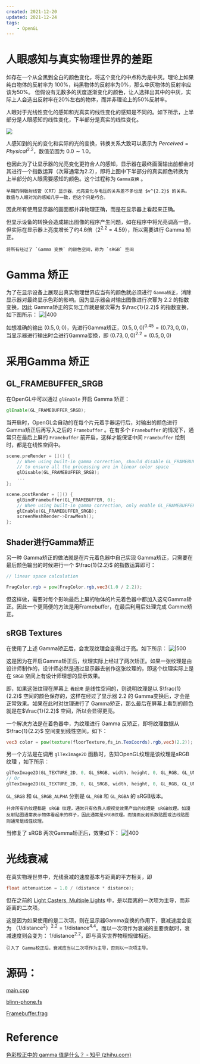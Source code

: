 ```yaml
---
created: 2021-12-20
updated: 2021-12-24
tags:
    - OpenGL
---
```

# 人眼感知与真实物理世界的差距

如存在一个从全黑到全白的颜色变化，将这个变化的中点称为是中灰。理论上如果纯白物体的反射率为 100%，纯黑物体的反射率为0%，那么中灰物体的反射率应该为50%。 但假设有无数多的灰度逐渐变化的颜色，让人选择出其中的中灰，实际上人会选出反射率在20%左右的物体，而并非理论上的50%反射率。

人眼对于光线性变化的感知和光真实的线性变化的感知是不同的。如下所示，上半部分是人眼感知的线性变化，下半部分是真实的线性变化。

![](assets/Learn%20OpenGL%20-%20Ch%2026%20Gamma%20Correction/Untitled.png)

人感知到的光的变化和实际的光的变换，转换关系大致可以表示为 $Perceived = {Physical}^{2.2}$，数值范围为 $0.0 \sim 1.0$。

也因此为了让显示器的光亮变化更符合人的感知，显示器在最终画面输出前都会对其进行一个指数运算（次幂通常为2.2），即将上图中下半部分的真实颜色转换为上半部分的人眼需要感知的颜色。这个过程称为 `Gamma变换` 。

```ad-warning
早期的阴极射线管（CRT）显示器，光亮变化与电压的关系差不多也是 $v^{2.2}$ 的关系。 数值与人眼对光的感知几乎一致，但这个只是巧合。
```

因此所有使用显示器的画面都并非物理正确，而是在显示器上看起来正确。

但显示设备的转换会造成输出图像的程序产生问题，如在程序中将光亮调高一倍，但实际在显示器上亮度增长了约4.6倍（$2^{2.2}=4.59$），所以需要进行 Gamma 矫正。

```ad-warning
将所有经过了 `Gamma 变换` 的颜色空间，称为 `sRGB` 空间
```

# Gamma 矫正

为了在显示设备上展现出真实物理世界应当有的颜色就必须进行 `Gamma矫正`，消除显示器对最终显示色彩的影响。因为显示器会对输出图像进行次幂为 2.2 的指数变换，因此 Gamma矫正的实际工作就是做次幂为 $\frac{1}{2.2}$ 的指数变换，如下图所示：
![|400](assets/Learn%20OpenGL%20-%20Ch%2026%20Gamma%20Correction/Untitled%201.png)

如想准确的输出 $(0.5,0,0)$，先进行Gamma矫正，$(0.5,0,0)^{0.45}= (0.73,0,0)$，当显示器进行输出时会进行Gamma变换，即 $(0.73,0,0)^{2.2}=(0.5,0,0)$

# 采用Gamma 矫正

## GL_FRAMEBUFFER_SRGB

在OpenGL中可以通过 `glEnable` 开启 Gamma 矫正：

```glsl
glEnable(GL_FRAMEBUFFER_SRGB);
```

当开启时，OpenGL会自动的在每个片元着手器运行后，对输出的颜色进行Gamma矫正后再写入之后的 `Framebuffer` 。在有多个 `Framebuffer` 的情况下，通常只在最后上屏的 `Framebuffer` 前开启，这样才能保证中间 `Framebuffer` 绘制时，都是在线性空间中。

```cpp
scene.preRender = []() {
    // When using built-in gamma correction, should disable GL_FRAMEBUFFER_SRGB during intermediate processing
    // to ensure all the processing are in linear color space
    glDisable(GL_FRAMEBUFFER_SRGB);
    ...
};

scene.postRender = []() {
    glBindFramebuffer(GL_FRAMEBUFFER, 0);
    // When using built-in gamma correction, only enable GL_FRAMEBUFFER_SRGB when rendering to default framebuffer
    glEnable(GL_FRAMEBUFFER_SRGB);
    screenMeshRender->DrawMesh();
};
```

## Shader进行Gamma矫正

另一种 Gamma矫正的做法就是在片元着色器中自己实现 Gamma矫正，只需要在最后颜色输出的时候进行一个 $\frac{1}{2.2}$ 的指数运算即可：

```glsl
// linear space calculation

FragColor.rgb = pow(FragColor.rgb,vec3(1.0 / 2.2));
```

但这样做，需要对每个影响最后上屏的物体的片元着色器中都加入这句Gamma矫正。因此一个更简便的方法是用Framebuffer，在最后利用后处理完成 Gamme矫正。

## sRGB Textures

在使用了上述 Gamma矫正后，会发现纹理会变得过于亮。如下所示：
![|500](assets/Learn%20OpenGL%20-%20Ch%2026%20Gamma%20Correction/Untitled%202.png)

这是因为在开启Gamma矫正后，纹理实际上经过了两次矫正。如果一张纹理是由设计师制作的，设计师必然是通过显示器去创作这张纹理的，即这个纹理实际上是在 `SRGB` 空间上有设计师理想的显示效果。

即，如果这张纹理在屏幕上 `看起来` 是线性空间的，则说明纹理是以 $\frac{1}{2.2}$ 空间的颜色保存的，这样在经过了显示器 $2.2$ 的 Gamma变换后，才会是正常效果。如果在此时对纹理进行了 Gamma矫正，那么最后在屏幕上看到的颜色就是在$\frac{1}{2.2}$ 空间，所以会显得更亮。

一个解决方法是在着色器中，为纹理进行 Gamma 反矫正，即将纹理数据从 $\frac{1}{2.2}$ 空间变到线性空间。如下：

```glsl
vec3 color = pow(texture(floorTexture,fs_in.TexCoords).rgb,vec3(2.2));
```

另一个方法是在调用 `glTexImage2D` 函数时，告知OpenGL纹理是该纹理是sRGB纹理 ，如下所示：

```cpp
glTexImage2D(GL_TEXTURE_2D, 0, GL_SRGB, width, height, 0, GL_RGB, GL_UNSIGNED_BYTE, image);
// Or
glTexImage2D(GL_TEXTURE_2D, 0, GL_SRGB, width, height, 0, GL_RGB, GL_UNSIGNED_BYTE, image);
```

`GL_SRGB` 和 `GL_SRGB_ALPHA` 分别是 `GL_RGB` 和 `GL_RGBA` 的 sRGB版本。

```ad-warning
并非所有的纹理都是 sRGB 纹理，通常只有依靠人眼视觉效果产出的纹理是 sRGB纹理。如漫反射贴图通常表示物体看起来的样子，因此通常是sRGB纹理。而镜面反射系数贴图或法线贴图则通常是线性纹理。
```
当修复了 sRGB 两次Gamma矫正后，效果如下：
![|400](assets/Learn%20OpenGL%20-%20Ch%2026%20Gamma%20Correction/Untitled%203.png)

# 光线衰减

在真实物理世界中，光线衰减的速度基本与距离的平方相关，即

```cpp
float attenuation = 1.0 / (distance * distance);
```

但在之前的 [Light Casters, Multiple Lights](https://www.notion.so/Light-Casters-Multiple-Lights-90112da3fdbd483699bd89d1e5ea94c9) 中，是以距离的一次项为主导，而非距离的二次项。

这是因为如果使用的是二次项，则在显示器Gamma变换的作用下，衰减速度会变为 $（1/{\text{distance}^2}）^{2.2} = 1/ \text{distance}^{4.4}$。而以一次项作为衰减的主要贡献时，衰减速度则会变为： $1/ \text{distance}^{2.2}$，即与真实世界物理规律相近。

```ad-warning
引入了 Gamma校正后，衰减应当以二次项作为主导，否则以一次项主导。
```

# 源码：
[main.cpp](https://raw.githubusercontent.com/xuejiaW/Study-Notes/master/LearnOpenGL_VSCode/src/24.GammaCorrection/main.cpp)

[blinn-phone.fs](https://raw.githubusercontent.com/xuejiaW/Study-Notes/master/LearnOpenGL_VSCode/src/24.GammaCorrection/blinn-phone.fs)

[Framebuffer.frag](https://raw.githubusercontent.com/xuejiaW/Study-Notes/master/LearnOpenGL_VSCode/src/24.GammaCorrection/Framebuffer.frag)

# Reference

[色彩校正中的 gamma 值是什么？ - 知乎 (zhihu.com)](https://www.zhihu.com/question/27467127/answer/37555901)
 
